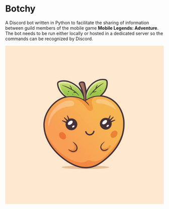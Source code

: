 # Botchy

A Discord bot written in Python to facilitate the sharing of information between guild members of the mobile game **Mobile Legends: Adventure**. The bot needs to be run either locally or hosted in a dedicated server so the commands can be recognized by Discord.

![Botchy](https://github.com/mezdelex/Botchy/blob/main/Assets/botchy.jpg)
